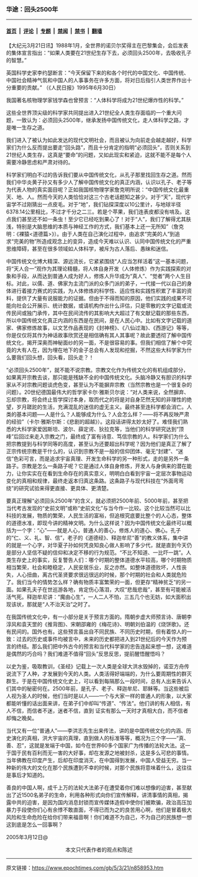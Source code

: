 ### 华途：回头2500年

---

#### [首页](../../../..?n858953) &nbsp;|&nbsp; [评论](../../../../../epoch-comment?n858953) &nbsp;|&nbsp; [专题](../../../../../epoch-special?n858953) &nbsp;|&nbsp; [禁闻](../../../../../epoch-news?n858953) &nbsp;|&nbsp; [禁书](../../../../../books?n858953) &nbsp;|&nbsp; [翻墙](https://github.com/gfw-breaker/nogfw/blob/master/README.md?n858953)


<div class="post_content" id="artbody" itemprop="articleBody">
 <!-- article content begin -->
 <p>
  【大纪元3月21日讯】1988年1月，全世界的诺贝尔奖得主在巴黎集会，会后发表的集体宣言指出：“如果人类要在21世纪生存下去，必须回头2500年，去吸收孔子的智慧。”
 </p>
 <p>
  英国科学史家李约瑟断言：“今天保留下来的和各个时代的中国文化、中国传统、中国社会精神气氛和中国人的人事事务在许多方面，将对日后指引人类世界作出十分重要的贡献。” （《人民日报》1995年6月30日）
 </p>
 <p>
  我国著名核物理学家钱学森也曾预言：“人体科学将成为21世纪爆炸性的科学。”
 </p>
 <p>
  这些全世界顶尖级的科学家共同提出进入21世纪全人类生存面临的一个重大问题，一致认为：必须回头2500年，继承发扬中国传统文化，走人体科学之路，才是唯一生存之道。
 </p>
 <p>
  我们进入了被认为如此发达的现代文明社会，而且被认为向前走会越走越好，科学家们为什么反而提出要走“回头路”，而且十分肯定的指明“必须回头”，否则关系到21世纪人类生存，这真是“要命”的问题，又如此现实和紧迫，这就不能不是每个人需要冷静思虑和严肃对待的。
 </p>
 <p>
  科学家们明白不过的告诉我们要从中国传统文化，从孔子那里找回生存之道。然而我们中华炎黄子孙又有多少人了解中国传统文化的真正内涵，认识以孔子、老子等为代表人物的真实面目呢？正如我国核物理学家詹克明所说：“中国传统文化最重天、地、人。然而今天的人类恰恰对这三个古老话题知之甚少。对于“天”，现代宇宙学不过刚猜出一点皮毛。对于“地”，我们钻探深度以10公里计，与地球半径6378.14公里相比，不过才千分之二三。若是个苹果，我们连表皮都没有啃及。这点我们甚至还不如一条虫！至少它已经吃到果心了！对于“人”，我们了解得尤其肤浅，特别是大脑思维的本质与神经工作的方式，我们基本上还一无所知”（詹克明：《裸猿&lt;道德篇&gt;》）。由于人类在自己演化过程中，由追求“完美的人”到追求“完美的物”所造成观念上的变异，造成今天难以认识、认同中国传统文化的严重思维障碍，甚至在很多领域如人体科学，被斥为古人落后、愚昧和迷信。
 </p>
 <p>
  中国传统文化博大精深、源远流长，它紧紧围绕“人应当怎样活着”这一基本问题，将“天人合一”观作为其理论精髓，将人体自身开发（人体修炼）作为实践探索的对象和手段，从而达到普通人成为好人，修炼人升华成为“真人”、“觉者”两个人生目标。对此，以儒、道、佛家为主流门派的众多门派的弟子，一代接一代以自己的身体进行着接力赛式的实践，为人体修炼的科学性、适应性和实践性积累了丰富的资料，提供了大量有说服能力的证据。但由于不得而知的原因，他们实践的成果不可能向社会公开展示、统计数据，或请机构作出什么评估，只是零散的文字记载或流传民间或独门承传，其中在民间流传的其影响大大超过了有文献记载的那些东西，所以中国传统文化真正内涵的东西是在民间，是在人民心中。比如有文字记载的道家、佛家修炼故事，以文艺作品表现的《封神榜》、《八仙过海》、《西游记》等等，你是仅仅将其作为神话故事欣赏还是相信确有其人其事呢？故此要透彻了解中国传统文化，揭开深奥而神秘面纱的另一面，不是很容易的事。但我们相信了解个中究竟的大有人在，因为埋在地下的金子总会有人发现和挖掘，不然这些大科学家为什么要我们回头想，回头看，回头走？！
 </p>
 <p>
  “必须回头2500年”，就不能不说宗教。宗教文化作为传统文化的有机组成部分，如果离开宗教去谈，那只能是残缺不全的中国传统文化。头脑冷静又有胆识的科学家从不对宗教问题谈虎色变，甚至认为不能摒弃宗教（当然宗教也是一个很复杂的问题）。20世纪德国最伟大的哲学家卡尔‧雅斯贝尔说：“对人类来说，全然摒弃、忘却宗教，将会终止哲学探讨本身，取而代之的将是对自身茫然无知的非理性的绝望，岁月蹉跎的生活，充满混乱的迷信的虚无主义。最终甚至连科学都会消亡。人类的基本问题—–人是什么？人能够成为什么？人会怎么样？——将不再反映严肃的经验”（卡尔‧雅斯尔斯：《悲剧的超越》）。这段话讲得太妙太好了。难怪我们熟悉的大科学家爱因斯坦、波尔、薛定谔、狄拉克等，当他们的科学研究达到“顶峰”后回过来走入宗教之门，最终成了富有诗意、笃信宗教的人。科学家们为什么把宗教提到与科学同等的高度，甚至认为还要超出科学呢？因为他们是真正了解了正宗传统宗教是干什么的，认识到宗教不是一般的信仰团体、毫无“封建”、“迷信”色彩可言，而是追求宇宙真理、开发生命科学的另一种形式，走的是另外一条路子。宗教是怎么一条路子呢？它是通过人体自身修炼，开发人与身俱来的潜在能力，让你实实在在看到生命存在的真实意义，明明白白看到宇宙一定层次事物运动变化的真相和规律，最终走返本归真这条路。这条路子与现代科技在“外面弯弯绕”的研究试验来得更直接、更具体、更清楚。
 </p>
 <p>
  要真正理解“必须回头2500年”的含义，就必须把2500年前、5000年前，甚至把当代考古发现的“史前文明”或称“史前文化”与当今作一比较。这个比较当然可以比科技的发展，物质的繁荣，人民生活的富裕，但追根究底要比整个的人心态，整体的道德水准，即现今讲的精神文明。为什么这样说？因为中国传统文化最终可以概括为一个字：“心”——就是人心，普通人的善心，修炼人的道心、佛心。孔子的“仁、义、礼、智、信”，老子的《道德经》、释迦牟尼“善”的教义体系，集中讲的就是一个心字，对华夏子孙如何凭良知良心做人影响了多少代，就是直到今天仍是部分人坚信不疑的信仰和决定不移的行为规范。“不比不知道、一比吓一跳”。人类生存史上的事实，反复警告人们：哪个时期的整体道德水平较高，哪个时期物质相当繁荣，社会和睦稳定，人民安居乐业，反之亦然。如整体道德败坏，人性丧失，人心扭曲，离古代圣贤要求很远很远的时候，那个时期的社会和人类就危险了。我们当今的情势怎么样？确有物质丰富繁荣的一面，但更存“精神贫乏”的另一面。如果孔夫子在世巡游各地，肯定伤心落泪，大叹“悲哉悲哉”，甚至有可能被活活气死。释迦牟尼讲：“魔由心生”，一人二人不怕，三五几个也无妨，如大面积出现该状，那就是“人不治天治”之时了。
 </p>
 <p>
  在我国传统文化中，有一小部分是关于预言方面的。隋朝步虚大师预言诗、唐朝李淳风和袁天罡的《推背图》、宋朝邵雍的《梅花诗》、明朝刘伯温的《烧饼歌》。还有民间的。国外也有。这些预言虽出自不同民族、不同历史时期，但有着惊人的一致：过去的历史或事件均被言中，未来的历史都把进入到21世纪后的今天作为预言的终结。那么我们把中外古今的预言和当代科学家的忠告连起来想一想，这难道是偶然的巧合吗？我们难道不值得“回头”反思反思，提前醒悟醒悟吗？
 </p>
 <p>
  以史为鉴，吸取教训，《圣经》记载上一次人类是全球大洪水毁掉的，诺亚方舟传说流下了人种，才发展到今天的人类。人类活得好端端的，为什么要周期性的群灭群生。于是在中国传统文化史上，可以看到每隔那么一段时间，总有人出来告诉人们其中的秘密何在。2500年前，是孔子、老子、释迦牟尼、耶稣等。当这些被后人视为圣人的时候，他们当时是以人——一个与大家一样的普通人的形象，以大家都能听懂的话出面来讲，在弟子们中却叫“传道”、“传法”。他们讲的有人相信，有人不信，而信者不迷，迷者不信，直到 证实有那么一天时才真相大白，而不信者却悔之晚矣。
 </p>
 <p>
  当代又有一位“普通人”——李洪志先生出来传法，讲的是中国传统文化的内涵、历史演化的真相，洪大宇宙的真理，直到做人的标准等等，概况为三个字——“真、善、忍”，这就是发端于中国，如今在世界60多个国家广为传播的法轮大法。这一于国于民有百利而无一害的大好事，却在发源之地被封杀，这是多么可悲的事情。当年佛教在印度产生，后却在印度消灭，在中国得到发展，中国人受益无穷。当一种新的伟大的文化在那个民族遭到不幸的时候，对那个民族将意味着什么，这往往是事后才知道的。
 </p>
 <p>
  善良的中国人啊，成千上万的法轮大法弟子在遭受着你们难以想像的迫害，甚至献出了近1500名弟子的生命，利用各种形式向你们宣传解释，讲清事情的真相，揭露中共的迫害，是因为国内消息封锁而宣传媒体造假中使你们被欺骗，政治高压加暴力手段使你们心有余悸不敢直面，不得已而为之的良苦用心啊，他们是冒着极大风险和生命危险在给你们带来福音啊！你们难道不为自己，不为自己的民族想一想这到底是怎么一回事啊？
 </p>
 <p>
  2005年3月12日@
  <font color="#ffffff">
   (http://www.dajiyuan.com)
  </font>
  <br/>
  <center>
   <font class="GY16">
    本文只代表作者的观点和陈述
   </font>
  </center>
 </p>
 <!-- article content end -->
 <div id="below_article_ad">
 </div>
</div>


---

原文链接：https://www.epochtimes.com/gb/5/3/21/n858953.htm